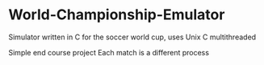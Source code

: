 # World-Championship-Emulator
Simulator written in C for the soccer world cup, uses Unix C multithreaded


Simple end course project
Each match is a different process
